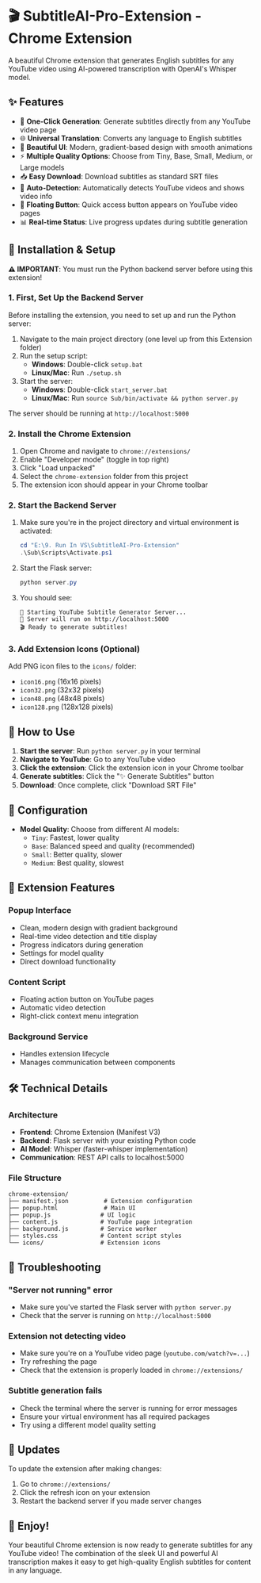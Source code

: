 # 🎬 SubtitleAI-Pro-Extension - Chrome Extension

A beautiful Chrome extension that generates English subtitles for any YouTube video using AI-powered transcription with OpenAI's Whisper model.

## ✨ Features

- 🎯 **One-Click Generation**: Generate subtitles directly from any YouTube video page
- 🌐 **Universal Translation**: Converts any language to English subtitles
- 🎨 **Beautiful UI**: Modern, gradient-based design with smooth animations
- ⚡ **Multiple Quality Options**: Choose from Tiny, Base, Small, Medium, or Large models
- 📥 **Easy Download**: Download subtitles as standard SRT files
- 🔄 **Auto-Detection**: Automatically detects YouTube videos and shows video info
- 🚀 **Floating Button**: Quick access button appears on YouTube video pages
- 📊 **Real-time Status**: Live progress updates during subtitle generation

## 🚀 Installation & Setup

**⚠️ IMPORTANT**: You must run the Python backend server before using this extension!

### 1. First, Set Up the Backend Server

Before installing the extension, you need to set up and run the Python server:

1. Navigate to the main project directory (one level up from this Extension folder)
2. Run the setup script:
   - **Windows**: Double-click `setup.bat`
   - **Linux/Mac**: Run `./setup.sh`
3. Start the server:
   - **Windows**: Double-click `start_server.bat`
   - **Linux/Mac**: Run `source Sub/bin/activate && python server.py`

The server should be running at `http://localhost:5000`

### 2. Install the Chrome Extension

1. Open Chrome and navigate to `chrome://extensions/`
2. Enable "Developer mode" (toggle in top right)
3. Click "Load unpacked"
4. Select the `chrome-extension` folder from this project
5. The extension icon should appear in your Chrome toolbar

### 2. Start the Backend Server

1. Make sure you're in the project directory and virtual environment is activated:
   ```powershell
   cd "E:\9. Run In VS\SubtitleAI-Pro-Extension"
   .\Sub\Scripts\Activate.ps1
   ```

2. Start the Flask server:
   ```powershell
   python server.py
   ```

3. You should see:
   ```
   🚀 Starting YouTube Subtitle Generator Server...
   📡 Server will run on http://localhost:5000
   🎬 Ready to generate subtitles!
   ```

### 3. Add Extension Icons (Optional)

Add PNG icon files to the `icons/` folder:
- `icon16.png` (16x16 pixels)
- `icon32.png` (32x32 pixels)
- `icon48.png` (48x48 pixels)
- `icon128.png` (128x128 pixels)

## 📖 How to Use

1. **Start the server**: Run `python server.py` in your terminal
2. **Navigate to YouTube**: Go to any YouTube video
3. **Click the extension**: Click the extension icon in your Chrome toolbar
4. **Generate subtitles**: Click the "✨ Generate Subtitles" button
5. **Download**: Once complete, click "Download SRT File"

## 🔧 Configuration

- **Model Quality**: Choose from different AI models:
  - `Tiny`: Fastest, lower quality
  - `Base`: Balanced speed and quality (recommended)
  - `Small`: Better quality, slower
  - `Medium`: Best quality, slowest

## 🎯 Extension Features

### Popup Interface
- Clean, modern design with gradient background
- Real-time video detection and title display
- Progress indicators during generation
- Settings for model quality
- Direct download functionality

### Content Script
- Floating action button on YouTube pages
- Automatic video detection
- Right-click context menu integration

### Background Service
- Handles extension lifecycle
- Manages communication between components

## 🛠️ Technical Details

### Architecture
- **Frontend**: Chrome Extension (Manifest V3)
- **Backend**: Flask server with your existing Python code
- **AI Model**: Whisper (faster-whisper implementation)
- **Communication**: REST API calls to localhost:5000

### File Structure
```
chrome-extension/
├── manifest.json          # Extension configuration
├── popup.html             # Main UI
├── popup.js              # UI logic
├── content.js            # YouTube page integration
├── background.js         # Service worker
├── styles.css            # Content script styles
└── icons/                # Extension icons
```

## 🐛 Troubleshooting

### "Server not running" error
- Make sure you've started the Flask server with `python server.py`
- Check that the server is running on `http://localhost:5000`

### Extension not detecting video
- Make sure you're on a YouTube video page (`youtube.com/watch?v=...`)
- Try refreshing the page
- Check that the extension is properly loaded in `chrome://extensions/`

### Subtitle generation fails
- Check the terminal where the server is running for error messages
- Ensure your virtual environment has all required packages
- Try using a different model quality setting

## 🔄 Updates

To update the extension after making changes:
1. Go to `chrome://extensions/`
2. Click the refresh icon on your extension
3. Restart the backend server if you made server changes

## 🎉 Enjoy!

Your beautiful Chrome extension is now ready to generate subtitles for any YouTube video! The combination of the sleek UI and powerful AI transcription makes it easy to get high-quality English subtitles for content in any language.
